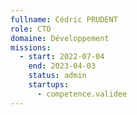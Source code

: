 ```yaml
---
fullname: Cédric PRUDENT
role: CTO
domaine: Développement
missions:
  - start: 2022-07-04
    end: 2023-04-03
    status: admin
    startups:
      - competence.validee
---
```

